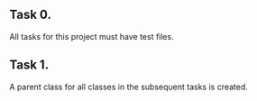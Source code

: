 Task 0.
-------
All tasks for this project must have test files.

Task 1.
-------
A parent class for all classes in the subsequent tasks is created.
